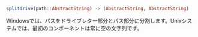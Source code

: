 ```julia
splitdrive(path::AbstractString) -> (AbstractString, AbstractString)
```

Windowsでは、パスをドライブレター部分とパス部分に分割します。Unixシステムでは、最初のコンポーネントは常に空の文字列です。
